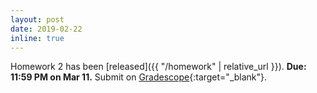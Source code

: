 ```yaml
---
layout: post
date: 2019-02-22
inline: true
---
```


Homework 2 has been [released]({{ "/homework" | relative_url }}).
**Due: 11:59 PM on Mar 11.**
Submit on [Gradescope](https://www.gradescope.com/courses/36025){:target="\_blank"}.

